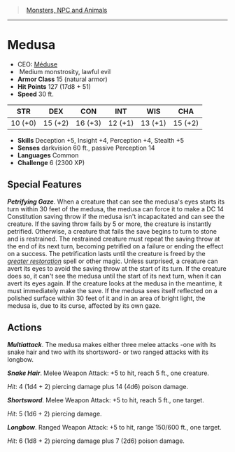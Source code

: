 ﻿---
!MonsterVO
Type: monstrosity
Size: Medium
Alignment: lawful evil
ArmorClass: 15 (natural armor)
HitPoints: 127 (17d8 + 51)
Speed: 30 ft.
Strength: 10 (+0)
Dexterity: 15 (+2)
Constitution: 16 (+3)
Intelligence: 12 (+1)
Wisdom: 13 (+1)
Charisma: 15 (+2)
Skills: Deception +5, Insight +4, Perception +4, Stealth +5
Senses: darkvision 60 ft., passive Perception 14
Languages: Common
Challenge: 6 (2300 XP)
Id: monsters_vo.md#medusa
ParentLink: monsters_vo.md#monsters-npc-and-animals
Name: Medusa
ParentName: Monsters, NPC and Animals
NameLevel: 1
AltName: '[Méduse](hd_monsters_meduse.md)'
Attributes: {}
---
> [Monsters, NPC and Animals](srd_monsters.md)

---

# Medusa

- CEO: [Méduse](hd_monsters_meduse.md)
-  Medium monstrosity, lawful evil
- **Armor Class** 15 (natural armor)
- **Hit Points** 127 (17d8 + 51)
- **Speed** 30 ft.

|STR|DEX|CON|INT|WIS|CHA|
|---|---|---|---|---|---|
|10 (+0)|15 (+2)|16 (+3)|12 (+1)|13 (+1)|15 (+2)|

- **Skills** Deception +5, Insight +4, Perception +4, Stealth +5
- **Senses** darkvision 60 ft., passive Perception 14
- **Languages** Common
- **Challenge** 6 (2300 XP)

## Special Features

**_Petrifying Gaze_**. When a creature that can see the medusa's eyes starts its turn within 30 feet of the medusa, the medusa can force it to make a DC 14 Constitution saving throw if the medusa isn't incapacitated and can see the creature. If the saving throw fails by 5 or more, the creature is instantly petrified. Otherwise, a creature that fails the save begins to turn to stone and is restrained. The restrained creature must repeat the saving throw at the end of its next turn, becoming petrified on a failure or ending the effect on a success. The petrification lasts until the creature is freed by the _[greater restoration](srd_spells_greater_restoration.md)_ spell or other magic. Unless surprised, a creature can avert its eyes to avoid the saving throw at the start of its turn. If the creature does so, it can't see the medusa until the start of its next turn, when it can avert its eyes again. If the creature looks at the medusa in the meantime, it must immediately make the save. If the medusa sees itself reflected on a polished surface within 30 feet of it and in an area of bright light, the medusa is, due to its curse, affected by its own gaze.

## Actions

**_Multiattack_**. The medusa makes either three melee attacks -one with its snake hair and two with its shortsword- or two ranged attacks with its longbow.

**_Snake Hair_**. Melee Weapon Attack: +5 to hit, reach 5 ft., one creature.

_Hit_: 4 (1d4 + 2) piercing damage plus 14 (4d6) poison damage.

**_Shortsword_**. Melee Weapon Attack: +5 to hit, reach 5 ft., one target.

_Hit_: 5 (1d6 + 2) piercing damage.

**_Longbow_**. Ranged Weapon Attack: +5 to hit, range 150/600 ft., one target.

_Hit_: 6 (1d8 + 2) piercing damage plus 7 (2d6) poison damage.

